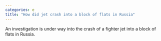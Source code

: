 ```yaml
---
categories: e
title: "How did jet crash into a block of flats in Russia"
---
```

An investigation is under way into the crash of a fighter jet into a block of flats in Russia.
